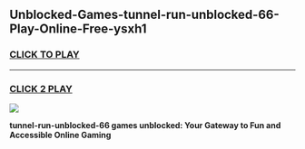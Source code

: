 
## Unblocked-Games-tunnel-run-unblocked-66-Play-Online-Free-ysxh1
<h3>
<a href="https://premium76.site?title=tunnel-run-unblocked-66&ref=26A">CLICK TO PLAY</a></h3>
<hr>

<h3>
<a href="https://premium76.site?title=tunnel-run-unblocked-66&ref=26A">CLICK 2 PLAY</a>
  
</h3>

<a href="https://premium76.site?title=tunnel-run-unblocked-66&ref=26A"><img src="https://clearcache.store/games.png"></a>


**tunnel-run-unblocked-66 games unblocked: Your Gateway to Fun and Accessible Online Gaming**
